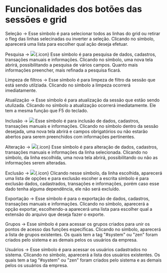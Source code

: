 # Funcionalidades dos botões das sessões e grid

Seleção → 
Esse símbolo é para selecionar todos as linhas do grid ou retirar o fleg das linhas selecinadas ou inverter a seleção.
Clicando no símbolo, aparecerá uma lista para escolher qual ação deseja efetuar.

Pesquisa → ![](https://static.zenerp.app.br/icons/action-search.svg){.icon}
Esse símbolo é para pesquisa de dados, cadastros, transações manuais e informações.
Clicando no símbolo, uma nova tela abrirá, possibilitando a pesquisa de vários campos. Quanto mais informações preencher, mais refinada a pesquisa ficará.

Limpeza de filtros → 
Esse símbolo é para limpeza de filtro da sessão que está sendo utilziada. 
Clicando no símbolo a limpeza ocorrerá imediatamente.

Atualização → 
Esse símbolo é para atualização da sessão que estão sendo utulizada. 
Clicando no símbolo a atualização ocorrerá imediatamente. Ele tem a mesma função que F5 do teclado.

Inclusão → ![](https://static.zenerp.app.br/icons/action-create.svg)
Esse símbolo é para inclusão de dados, cadastros, transações manuais e informações.
Clicando no símbolo dentro da sessão desejada, uma nova tela abrirá e campos obrigatórios ou não estarão abertos para serem preenchidos com informações pertinentes.

Alteração → ![](https://static.zenerp.app.br/icons/action-update.svg){.icon}
Esse símbolo é para alteração de dados, cadastros, transações manuais e informações da linha selecionada.
Clicando no símbolo, da linha escolhida, uma nova tela abrirá, possibilitando ou não as informações serem alteradas.

Exclusão → ![](https://static.zenerp.app.br/icons/action-more-tr.svg){.icon}
Clicando nesse símbolo, da linha escolhida, aparecerá uma lista de opções e para exclusão escoher a escrita símbolo é para exclusão dados, cadastrados, transações e informações, porém caso esse dado tenha alguma dependência, ele não será excluído.

Exportação → 
Esse símbolo é para o exportação de dados, cadastros, transações manuais e informações.
Clicando no símbolo, aparecerá a opção exportar, escolhendo-a aparecerá uma lista para escolher qual a extensão do arquivo que deseja fazer o exporte.

Grupos →
Esse símbolo é para acessar os grupos criados para unir os pontos de acesso das funções específicas.
Clicando no símbolo, aparecerá a lista de grupos existentes. 
Os quais tem a tag "#system" ou "zen" foram criados pelo sistema e as demais pelos os usuários da empresa.

Usuários →
Esse símbolo é para acessar os usuários cadastrados no sistema.
Clicando no símbolo, aparecerá a lista dos usuários existentes. 
Os quais tem a tag "#system" ou "zen" foram criados pelo sistema e as demais pelos os usuários da empresa.


